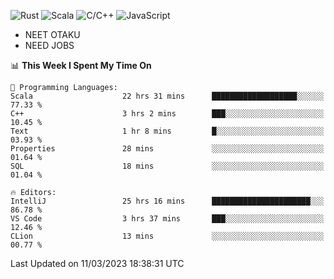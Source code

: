 ![Rust](https://img.shields.io/badge/Rust-000000?style=flat-square&logo=rust&logoColor=white)
![Scala](https://img.shields.io/badge/Scala-DC322F?style=flat-square&logo=Scala)
![C/C++](https://img.shields.io/badge/C++-00599c?style=flat-square&logo=C%2B%2B)
![JavaScript](https://img.shields.io/badge/JavaScript-323330?style=flat-square&logo=javascript&logoColor=F7DF1E)

- NEET OTAKU
- NEED JOBS

<!--START_SECTION:waka-->
📊 **This Week I Spent My Time On** 

```text
💬 Programming Languages: 
Scala                    22 hrs 31 mins      ███████████████████░░░░░░   77.33 % 
C++                      3 hrs 2 mins        ███░░░░░░░░░░░░░░░░░░░░░░   10.45 % 
Text                     1 hr 8 mins         █░░░░░░░░░░░░░░░░░░░░░░░░   03.93 % 
Properties               28 mins             ░░░░░░░░░░░░░░░░░░░░░░░░░   01.64 % 
SQL                      18 mins             ░░░░░░░░░░░░░░░░░░░░░░░░░   01.04 % 

🔥 Editors: 
IntelliJ                 25 hrs 16 mins      ██████████████████████░░░   86.78 % 
VS Code                  3 hrs 37 mins       ███░░░░░░░░░░░░░░░░░░░░░░   12.46 % 
CLion                    13 mins             ░░░░░░░░░░░░░░░░░░░░░░░░░   00.77 % 
```


 Last Updated on 11/03/2023 18:38:31 UTC
<!--END_SECTION:waka-->
